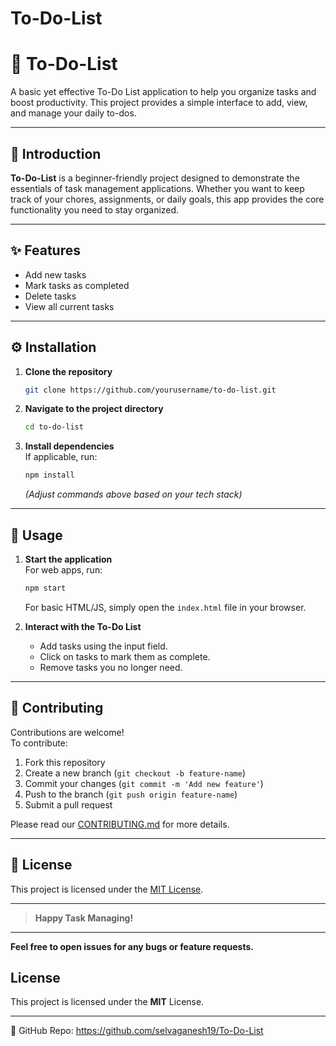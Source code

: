 # To-Do-List

# 📝 To-Do-List

A basic yet effective To-Do List application to help you organize tasks and boost productivity. This project provides a simple interface to add, view, and manage your daily to-dos.

---

## 📖 Introduction

**To-Do-List** is a beginner-friendly project designed to demonstrate the essentials of task management applications. Whether you want to keep track of your chores, assignments, or daily goals, this app provides the core functionality you need to stay organized.

---

## ✨ Features

- Add new tasks
- Mark tasks as completed
- Delete tasks
- View all current tasks

---

## ⚙️ Installation

1. **Clone the repository**
   ```bash
   git clone https://github.com/yourusername/to-do-list.git
   ```
2. **Navigate to the project directory**
   ```bash
   cd to-do-list
   ```
3. **Install dependencies**  
   If applicable, run:
   ```bash
   npm install
   ```
   *(Adjust commands above based on your tech stack)*

---

## 🚀 Usage

1. **Start the application**  
   For web apps, run:
   ```bash
   npm start
   ```
   For basic HTML/JS, simply open the `index.html` file in your browser.

2. **Interact with the To-Do List**
   - Add tasks using the input field.
   - Click on tasks to mark them as complete.
   - Remove tasks you no longer need.

---

## 🤝 Contributing

Contributions are welcome!  
To contribute:

1. Fork this repository
2. Create a new branch (`git checkout -b feature-name`)
3. Commit your changes (`git commit -m 'Add new feature'`)
4. Push to the branch (`git push origin feature-name`)
5. Submit a pull request

Please read our [CONTRIBUTING.md](CONTRIBUTING.md) for more details.

---

## 📄 License

This project is licensed under the [MIT License](LICENSE).

---

> **Happy Task Managing!**

---

**Feel free to open issues for any bugs or feature requests.**

## License
This project is licensed under the **MIT** License.

---
🔗 GitHub Repo: https://github.com/selvaganesh19/To-Do-List
